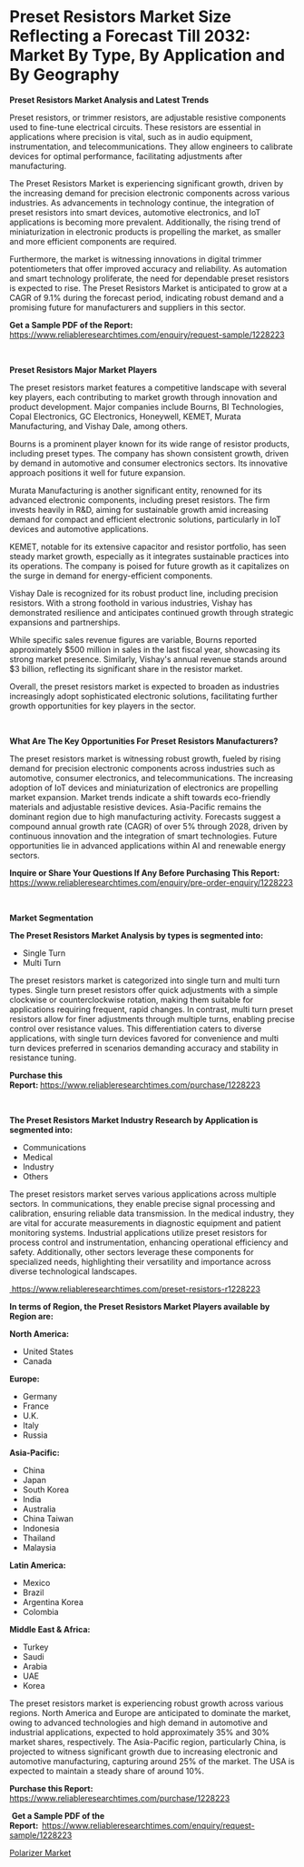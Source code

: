 <p><h1>Preset Resistors Market Size Reflecting a Forecast Till 2032: Market By Type, By Application and By Geography</h1></p><p><strong>Preset Resistors Market Analysis and Latest Trends</strong></p>
<p><p>Preset resistors, or trimmer resistors, are adjustable resistive components used to fine-tune electrical circuits. These resistors are essential in applications where precision is vital, such as in audio equipment, instrumentation, and telecommunications. They allow engineers to calibrate devices for optimal performance, facilitating adjustments after manufacturing.</p><p>The Preset Resistors Market is experiencing significant growth, driven by the increasing demand for precision electronic components across various industries. As advancements in technology continue, the integration of preset resistors into smart devices, automotive electronics, and IoT applications is becoming more prevalent. Additionally, the rising trend of miniaturization in electronic products is propelling the market, as smaller and more efficient components are required.</p><p>Furthermore, the market is witnessing innovations in digital trimmer potentiometers that offer improved accuracy and reliability. As automation and smart technology proliferate, the need for dependable preset resistors is expected to rise. The Preset Resistors Market is anticipated to grow at a CAGR of 9.1% during the forecast period, indicating robust demand and a promising future for manufacturers and suppliers in this sector.</p></p>
<p><strong>Get a Sample PDF of the Report:&nbsp;</strong> <a href="https://www.reliableresearchtimes.com/enquiry/request-sample/1228223?utm_campaign=2181&utm_medium=2&utm_source=Github&utm_content=ia&utm_term=10022025&utm_id=preset-resistors">https://www.reliableresearchtimes.com/enquiry/request-sample/1228223</a></p>
<p>&nbsp;</p>
<p><strong>Preset Resistors Major Market Players</strong></p>
<p><p>The preset resistors market features a competitive landscape with several key players, each contributing to market growth through innovation and product development. Major companies include Bourns, BI Technologies, Copal Electronics, GC Electronics, Honeywell, KEMET, Murata Manufacturing, and Vishay Dale, among others.</p><p>Bourns is a prominent player known for its wide range of resistor products, including preset types. The company has shown consistent growth, driven by demand in automotive and consumer electronics sectors. Its innovative approach positions it well for future expansion.</p><p>Murata Manufacturing is another significant entity, renowned for its advanced electronic components, including preset resistors. The firm invests heavily in R&D, aiming for sustainable growth amid increasing demand for compact and efficient electronic solutions, particularly in IoT devices and automotive applications.</p><p>KEMET, notable for its extensive capacitor and resistor portfolio, has seen steady market growth, especially as it integrates sustainable practices into its operations. The company is poised for future growth as it capitalizes on the surge in demand for energy-efficient components.</p><p>Vishay Dale is recognized for its robust product line, including precision resistors. With a strong foothold in various industries, Vishay has demonstrated resilience and anticipates continued growth through strategic expansions and partnerships.</p><p>While specific sales revenue figures are variable, Bourns reported approximately $500 million in sales in the last fiscal year, showcasing its strong market presence. Similarly, Vishay's annual revenue stands around $3 billion, reflecting its significant share in the resistor market.</p><p>Overall, the preset resistors market is expected to broaden as industries increasingly adopt sophisticated electronic solutions, facilitating further growth opportunities for key players in the sector.</p></p>
<p>&nbsp;</p>
<p><strong>What Are The Key Opportunities For Preset Resistors Manufacturers?</strong></p>
<p><p>The preset resistors market is witnessing robust growth, fueled by rising demand for precision electronic components across industries such as automotive, consumer electronics, and telecommunications. The increasing adoption of IoT devices and miniaturization of electronics are propelling market expansion. Market trends indicate a shift towards eco-friendly materials and adjustable resistive devices. Asia-Pacific remains the dominant region due to high manufacturing activity. Forecasts suggest a compound annual growth rate (CAGR) of over 5% through 2028, driven by continuous innovation and the integration of smart technologies. Future opportunities lie in advanced applications within AI and renewable energy sectors.</p></p>
<p><strong>Inquire or Share Your Questions If Any Before Purchasing This Report:</strong> <a href="https://www.reliableresearchtimes.com/enquiry/pre-order-enquiry/1228223?utm_campaign=2181&utm_medium=2&utm_source=Github&utm_content=ia&utm_term=10022025&utm_id=preset-resistors">https://www.reliableresearchtimes.com/enquiry/pre-order-enquiry/1228223</a></p>
<p>&nbsp;</p>
<p><strong>Market Segmentation</strong></p>
<p><strong>The Preset Resistors Market Analysis by types is segmented into:</strong></p>
<p><ul><li>Single Turn</li><li>Multi Turn</li></ul></p>
<p><p>The preset resistors market is categorized into single turn and multi turn types. Single turn preset resistors offer quick adjustments with a simple clockwise or counterclockwise rotation, making them suitable for applications requiring frequent, rapid changes. In contrast, multi turn preset resistors allow for finer adjustments through multiple turns, enabling precise control over resistance values. This differentiation caters to diverse applications, with single turn devices favored for convenience and multi turn devices preferred in scenarios demanding accuracy and stability in resistance tuning.</p></p>
<p><strong>Purchase this Report:&nbsp;</strong><a href="https://www.reliableresearchtimes.com/purchase/1228223?utm_campaign=2181&utm_medium=2&utm_source=Github&utm_content=ia&utm_term=10022025&utm_id=preset-resistors">https://www.reliableresearchtimes.com/purchase/1228223</a></p>
<p>&nbsp;</p>
<p><strong>The Preset Resistors Market Industry Research by Application is segmented into:</strong></p>
<p><ul><li>Communications</li><li>Medical</li><li>Industry</li><li>Others</li></ul></p>
<p><p>The preset resistors market serves various applications across multiple sectors. In communications, they enable precise signal processing and calibration, ensuring reliable data transmission. In the medical industry, they are vital for accurate measurements in diagnostic equipment and patient monitoring systems. Industrial applications utilize preset resistors for process control and instrumentation, enhancing operational efficiency and safety. Additionally, other sectors leverage these components for specialized needs, highlighting their versatility and importance across diverse technological landscapes.</p></p>
<p><a href="https://www.reliableresearchtimes.com/preset-resistors-r1228223?utm_campaign=2181&utm_medium=2&utm_source=Github&utm_content=ia&utm_term=10022025&utm_id=preset-resistors">&nbsp;https://www.reliableresearchtimes.com/preset-resistors-r1228223</a></p>
<p><strong>In terms of Region, the Preset Resistors Market Players available by Region are:</strong></p>
<p>
    <p> <strong> North America: </strong>
        <ul>
            <li>United States</li>
            <li>Canada</li>
        </ul>
        </p> 
    <p> <strong> Europe: </strong>
        <ul>
            <li>Germany</li>
            <li>France</li>
            <li>U.K.</li>
            <li>Italy</li>
            <li>Russia</li>
        </ul>
        </p> 
    <p> <strong> Asia-Pacific: </strong>
        <ul>
            <li>China</li>
            <li>Japan</li>
            <li>South Korea</li>
            <li>India</li>
            <li>Australia</li>
            <li>China Taiwan</li>
            <li>Indonesia</li>
            <li>Thailand</li>
            <li>Malaysia</li>
        </ul>
        </p> 
    <p> <strong> Latin America: </strong>
        <ul>
            <li>Mexico</li>
            <li>Brazil</li>
            <li>Argentina Korea</li>
            <li>Colombia</li>
        </ul>
        </p> 
    <p> <strong> Middle East & Africa: </strong>
        <ul>
            <li>Turkey</li>
            <li>Saudi</li>
            <li>Arabia</li>
            <li>UAE</li>
            <li>Korea</li>
        </ul>
    </p>
    </p>
<p><p>The preset resistors market is experiencing robust growth across various regions. North America and Europe are anticipated to dominate the market, owing to advanced technologies and high demand in automotive and industrial applications, expected to hold approximately 35% and 30% market shares, respectively. The Asia-Pacific region, particularly China, is projected to witness significant growth due to increasing electronic and automotive manufacturing, capturing around 25% of the market. The USA is expected to maintain a steady share of around 10%.</p></p>
<p><strong>Purchase this Report: </strong><a href="https://www.reliableresearchtimes.com/purchase/1228223?utm_campaign=2181&utm_medium=2&utm_source=Github&utm_content=ia&utm_term=10022025&utm_id=preset-resistors">https://www.reliableresearchtimes.com/purchase/1228223</a></p>
<p>&nbsp;<strong>Get a Sample PDF of the Report:&nbsp;&nbsp;</strong><a href="https://www.reliableresearchtimes.com/enquiry/request-sample/1228223?utm_campaign=2181&utm_medium=2&utm_source=Github&utm_content=ia&utm_term=10022025&utm_id=preset-resistors">https://www.reliableresearchtimes.com/enquiry/request-sample/1228223</a></p>
<p><strong></strong></p>
<p><p><a href="https://github.com/HobertDavis43/Market-Research-Report-List-1/blob/main/polarizer-market.md?utm_campaign=2181&utm_medium=2&utm_source=Github&utm_content=ia&utm_term=10022025&utm_id=preset-resistors">Polarizer Market</a></p></p>